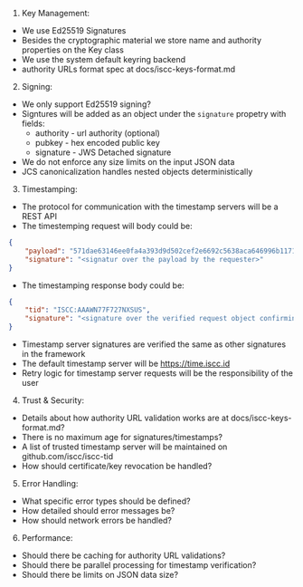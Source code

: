1. Key Management:

- We use Ed25519 Signatures
- Besides the cryptographic material we store name and authority properties on the Key class
- We use the system default keyring backend
- authority URLs format spec at docs/iscc-keys-format.md

2. Signing:

- We only support Ed25519 signing?
- Signtures will be added as an object under the `signature` propetry with fields:
  - authority - url authority (optional)
  - pubkey - hex encoded public key
  - signature - JWS Detached signature
- We do not enforce any size limits on the input JSON data
- JCS canonicalization handles nested objects deterministically

3. Timestamping:

- The protocol for communication with the timestamp servers will be a REST API
- The timestemping request will body could be:

```json
{
    "payload": "571dae63146ee0fa4a393d9d502cef2e6692c5638aca646996b1171ae0609662",
    "signature": "<signatur over the payload by the requester>"
}
```

- The timestamping response body could be:

```json
{
    "tid": "ISCC:AAAWN77F727NXSUS",
    "signature": "<signature over the verified request object confirming unique tid asignment>"
}
```

- Timestamp server signatures are verified the same as other signatures in the framework
- The default timestamp server will be https://time.iscc.id
- Retry logic for timestamp server requests will be the responsibility of the user

4. Trust & Security:

- Details about how authority URL validation works are at docs/iscc-keys-format.md?
- There is no maximum age for signatures/timestamps?
- A list of trusted timestamp server will be maintained on github.com/iscc/iscc-tid
- How should certificate/key revocation be handled?

5. Error Handling:

- What specific error types should be defined?
- How detailed should error messages be?
- How should network errors be handled?

6. Performance:

- Should there be caching for authority URL validations?
- Should there be parallel processing for timestamp verification?
- Should there be limits on JSON data size?
